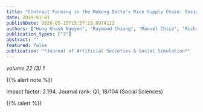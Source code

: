 ```yaml
---
title: "Contract Farming in the Mekong Delta's Rice Supply Chain: Insights from an Agent-Based Modeling Study."
date: 2019-01-01
publishDate: 2020-05-15T15:57:23.097412Z
authors: ["Hung Khanh Nguyen", "Raymond Chiong", "Manuel Chica", "Richard H Middleton", "DungThi Kim Pham"]
publication_types: ["2"]
abstract: ""
featured: false
publication: "*Journal of Artificial Societies & Social Simulation*"
---
```



_volume 22 (3) 1_


{{% alert note %}}

Impact factor: 2.194. Journal rank: Q1, 18/104 (Social Sciences)

{{% /alert %}}
